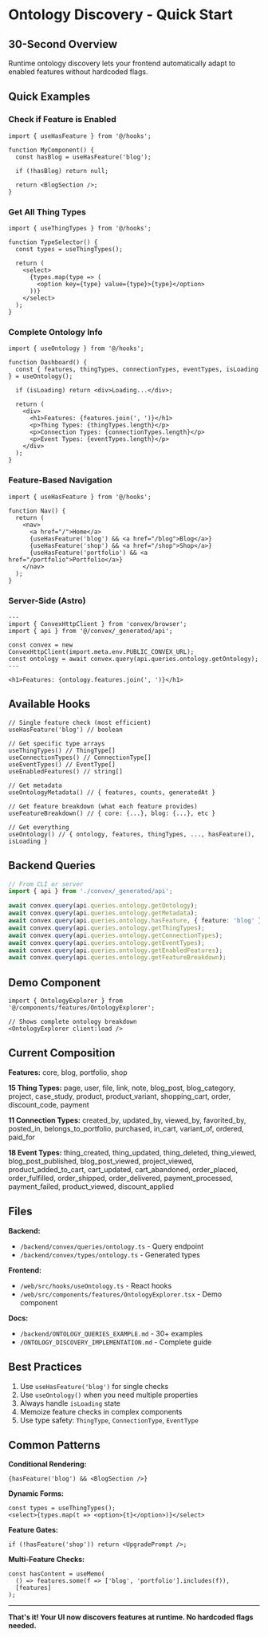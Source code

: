 # Ontology Discovery - Quick Start

## 30-Second Overview

Runtime ontology discovery lets your frontend automatically adapt to enabled features without hardcoded flags.

## Quick Examples

### Check if Feature is Enabled

```tsx
import { useHasFeature } from '@/hooks';

function MyComponent() {
  const hasBlog = useHasFeature('blog');

  if (!hasBlog) return null;

  return <BlogSection />;
}
```

### Get All Thing Types

```tsx
import { useThingTypes } from '@/hooks';

function TypeSelector() {
  const types = useThingTypes();

  return (
    <select>
      {types.map(type => (
        <option key={type} value={type}>{type}</option>
      ))}
    </select>
  );
}
```

### Complete Ontology Info

```tsx
import { useOntology } from '@/hooks';

function Dashboard() {
  const { features, thingTypes, connectionTypes, eventTypes, isLoading } = useOntology();

  if (isLoading) return <div>Loading...</div>;

  return (
    <div>
      <h1>Features: {features.join(', ')}</h1>
      <p>Thing Types: {thingTypes.length}</p>
      <p>Connection Types: {connectionTypes.length}</p>
      <p>Event Types: {eventTypes.length}</p>
    </div>
  );
}
```

### Feature-Based Navigation

```tsx
import { useHasFeature } from '@/hooks';

function Nav() {
  return (
    <nav>
      <a href="/">Home</a>
      {useHasFeature('blog') && <a href="/blog">Blog</a>}
      {useHasFeature('shop') && <a href="/shop">Shop</a>}
      {useHasFeature('portfolio') && <a href="/portfolio">Portfolio</a>}
    </nav>
  );
}
```

### Server-Side (Astro)

```astro
---
import { ConvexHttpClient } from 'convex/browser';
import { api } from '@/convex/_generated/api';

const convex = new ConvexHttpClient(import.meta.env.PUBLIC_CONVEX_URL);
const ontology = await convex.query(api.queries.ontology.getOntology);
---

<h1>Features: {ontology.features.join(', ')}</h1>
```

## Available Hooks

```tsx
// Single feature check (most efficient)
useHasFeature('blog') // boolean

// Get specific type arrays
useThingTypes() // ThingType[]
useConnectionTypes() // ConnectionType[]
useEventTypes() // EventType[]
useEnabledFeatures() // string[]

// Get metadata
useOntologyMetadata() // { features, counts, generatedAt }

// Get feature breakdown (what each feature provides)
useFeatureBreakdown() // { core: {...}, blog: {...}, etc }

// Get everything
useOntology() // { ontology, features, thingTypes, ..., hasFeature(), isLoading }
```

## Backend Queries

```typescript
// From CLI or server
import { api } from './convex/_generated/api';

await convex.query(api.queries.ontology.getOntology);
await convex.query(api.queries.ontology.getMetadata);
await convex.query(api.queries.ontology.hasFeature, { feature: 'blog' });
await convex.query(api.queries.ontology.getThingTypes);
await convex.query(api.queries.ontology.getConnectionTypes);
await convex.query(api.queries.ontology.getEventTypes);
await convex.query(api.queries.ontology.getEnabledFeatures);
await convex.query(api.queries.ontology.getFeatureBreakdown);
```

## Demo Component

```tsx
import { OntologyExplorer } from '@/components/features/OntologyExplorer';

// Shows complete ontology breakdown
<OntologyExplorer client:load />
```

## Current Composition

**Features:** core, blog, portfolio, shop

**15 Thing Types:**
page, user, file, link, note, blog_post, blog_category, project, case_study, product, product_variant, shopping_cart, order, discount_code, payment

**11 Connection Types:**
created_by, updated_by, viewed_by, favorited_by, posted_in, belongs_to_portfolio, purchased, in_cart, variant_of, ordered, paid_for

**18 Event Types:**
thing_created, thing_updated, thing_deleted, thing_viewed, blog_post_published, blog_post_viewed, project_viewed, product_added_to_cart, cart_updated, cart_abandoned, order_placed, order_fulfilled, order_shipped, order_delivered, payment_processed, payment_failed, product_viewed, discount_applied

## Files

**Backend:**
- `/backend/convex/queries/ontology.ts` - Query endpoint
- `/backend/convex/types/ontology.ts` - Generated types

**Frontend:**
- `/web/src/hooks/useOntology.ts` - React hooks
- `/web/src/components/features/OntologyExplorer.tsx` - Demo component

**Docs:**
- `/backend/ONTOLOGY_QUERIES_EXAMPLE.md` - 30+ examples
- `/ONTOLOGY_DISCOVERY_IMPLEMENTATION.md` - Complete guide

## Best Practices

1. Use `useHasFeature('blog')` for single checks
2. Use `useOntology()` when you need multiple properties
3. Always handle `isLoading` state
4. Memoize feature checks in complex components
5. Use type safety: `ThingType`, `ConnectionType`, `EventType`

## Common Patterns

**Conditional Rendering:**
```tsx
{hasFeature('blog') && <BlogSection />}
```

**Dynamic Forms:**
```tsx
const types = useThingTypes();
<select>{types.map(t => <option>{t}</option>)}</select>
```

**Feature Gates:**
```tsx
if (!hasFeature('shop')) return <UpgradePrompt />;
```

**Multi-Feature Checks:**
```tsx
const hasContent = useMemo(
  () => features.some(f => ['blog', 'portfolio'].includes(f)),
  [features]
);
```

---

**That's it! Your UI now discovers features at runtime. No hardcoded flags needed.**
